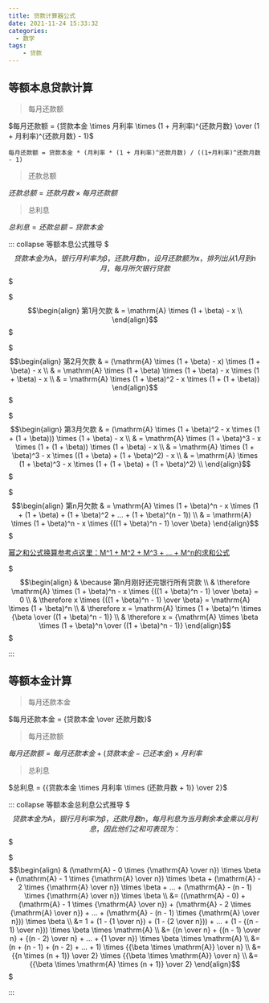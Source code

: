 ```yaml
---
title: 贷款计算器公式
date: 2021-11-24 15:33:32
categories:
  - 数学
tags:
	- 贷款
---
```


## 等额本息贷款计算
> 每月还款额

$$$$$每月还款额 = {贷款本金 \times 月利率 \times (1 + 月利率)^{还款月数} \over (1 + 月利率)^{还款月数} - 1}$$$$$

```
每月还款额 = 贷款本金 * (月利率 * (1 + 月利率)^还款月数) / ((1+月利率)^还款月数 - 1)
```

> 还款总额

$$$$$还款总额 = 还款月数 \times 每月还款额$$$$$

> 总利息

$$$$$总利息 = 还款总额 - 贷款本金$$$$$

::: collapse 等额本息公式推导
$$$贷款本金为\mathrm{A}，银行月利率为	\beta，还款月数n，设月还款额为x，排列出从1月到n月，每月所欠银行贷款$$$

$$$\begin{align} 第1月欠款 & = \mathrm{A} \times (1 + \beta) - x \\ \end{align}$$$

$$$\begin{align} 第2月欠款 & = (\mathrm{A} \times (1 + \beta) - x) \times (1 + \beta) - x \\ & = \mathrm{A} \times (1 + \beta) \times (1 + \beta) - x \times (1 + \beta) - x  \\ & = \mathrm{A} \times (1 + \beta)^2 - x \times (1 + (1 + \beta)) \end{align}$$$

$$$\begin{align} 第3月欠款 & = (\mathrm{A} \times (1 + \beta)^2 - x \times (1 + (1 + \beta))) \times (1 + \beta) - x \\ & = \mathrm{A} \times (1 + \beta)^3 - x \times (1 + (1 + \beta)) \times (1 + \beta) - x \\ & = \mathrm{A} \times (1 + \beta)^3 - x \times ((1 + \beta) + (1 + \beta)^2) - x \\ & = \mathrm{A} \times (1 + \beta)^3 - x \times (1 + (1 + \beta) + (1 + \beta)^2) \\ \end{align}$$$

$$$\begin{align} 第n月欠款 & = \mathrm{A} \times (1 + \beta)^n - x \times (1 + (1 + \beta) + (1 + \beta)^2 + ... + (1 + \beta)^(n - 1)) \\ & = \mathrm{A} \times (1 + \beta)^n - x \times {((1 + \beta)^n - 1) \over \beta} \end{align}$$$

[幂之和公式换算参考点这里：M^1 + M^2 + M^3 + ... + M^n的求和公式](https://blog.xujiaji.com/post/math-M-1-M-2-M-3-M-n)

$$$\begin{align} & \because 第n月刚好还完银行所有贷款 \\ & \therefore \mathrm{A} \times (1 + \beta)^n - x \times {((1 + \beta)^n - 1) \over \beta} = 0 \\ & \therefore x \times {((1 + \beta)^n - 1) \over \beta} = \mathrm{A} \times (1 + \beta)^n \\ & \therefore x = \mathrm{A} \times (1 + \beta)^n \times {\beta \over ((1 + \beta)^n - 1)} \\ & \therefore x = {\mathrm{A} \times \beta \times (1 + \beta)^n \over ((1 + \beta)^n - 1)} \end{align}$$$

:::

## 等额本金计算
> 每月还款本金

$$$$$每月还款本金 = {贷款本金 \over 还款月数}$$$$$

> 每月还款额

$$$$$每月还款额 = 每月还款本金 + (贷款本金 - 已还本金) \times 月利率$$$$$

> 总利息

$$$$$总利息 = {{贷款本金 \times 月利率 \times (还款月数 + 1)} \over 2}$$$$$

::: collapse 等额本金总利息公式推导
$$$贷款本金为\mathrm{A}，银行月利率为 \beta，还款月数n，每月利息为当月剩余本金乘以月利息，因此他们之和可表现为：$$$

$$$\begin{align} & (\mathrm{A} - 0 \times {\mathrm{A} \over n}) \times \beta + (\mathrm{A} - 1 \times {\mathrm{A} \over n}) \times \beta + (\mathrm{A} - 2 \times {\mathrm{A} \over n}) \times \beta + ... + (\mathrm{A} - (n - 1) \times {\mathrm{A} \over n}) \times \beta \\ &= ((\mathrm{A} - 0) + (\mathrm{A} - 1 \times {\mathrm{A} \over n}) + (\mathrm{A} - 2 \times {\mathrm{A} \over n}) + ... + (\mathrm{A} - (n - 1) \times {\mathrm{A} \over n})) \times \beta \\ &= 1 + (1 - {1 \over n}) + (1 - {2 \over n})) + ... + (1 - {(n - 1) \over n})) \times \beta \times \mathrm{A} \\ &= ({n \over n} + {(n - 1) \over n} + {(n - 2) \over n} + ... + {1 \over n}) \times \beta \times \mathrm{A} \\  &= (n + (n - 1) + (n - 2) + ... + 1) \times {{\beta \times \mathrm{A}} \over n} \\ &= {{n \times (n + 1)} \over 2} \times {{\beta \times \mathrm{A}} \over n} \\ &= {{\beta \times \mathrm{A} \times (n + 1)} \over 2} \end{align}$$$

:::